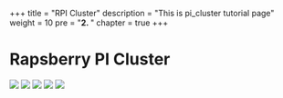+++
title = "RPI Cluster"
description = "This is pi_cluster tutorial page"
weight = 10 
pre = "<b>2. </b>"
chapter = true
+++

# Rapsberry PI Cluster

![](/images/kubernetes/cluster1_nodes.png)
![](/images/kubernetes/cluster1_overview.png)
![](/images/kubernetes/cluster2_nodes.png)
![](/images/kubernetes/cluster2_overview.png)
![](/images/kubernetes/cluster2_volumes.png)

